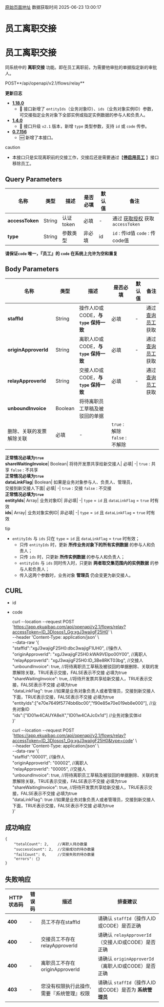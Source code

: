 [原始页面地址](https://docs.ekuaibao.com/docs/open-api/contacts/relay-staff)
数据获取时间 2025-06-23 13:00:17

# 员工离职交接

# 员工离职交接  
  
同系统中的 **离职交接** 功能。即在员工离职前，为需要他审批的单据指定新的审批人。

POST**/api/openapi/v2.1/flows/relay**

**更新日志**

  * [**1.18.0**](/updateLog/update-log#1180)
    * 🐞 接口新增了 `entityIds`（业务对象ID）、`ids`（业务对象实例ID）参数，可交接指定业务对象下全部实例或指定实例数据的参与人和负责人。
  * [**1.4.0**](/updateLog/update-log#140)
    * 🚀 接口升级 `v2.1` 版本，新增 `type` 类型参数，支持 `id` 或 `code` 传参。
  * [**0.7.156**](/updateLog/update-log#07156)
    * 🆕 新增了本接口。



caution

  * 本接口只是实现离职前的交接工作，交接后还是需要通过【**[停启用员工](/docs/open-api/contacts/active-staffs)** 】接口移除员工。



## Query Parameters​

名称| 类型| 描述| 是否必填| 默认值| 备注  
---|---|---|---|---|---  
**accessToken**|  String| 认证token| 必填| -| 通过 [获取授权](/docs/open-api/getting-started/auth) 获取 `accessToken`  
**type**|  String| 参数类型| 非必填| id| `id` : 传id值 `code` : 传code值  
**请保证`code` 唯一，『员工』的 `code` 在系统上允许为空和重复**  
  
## Body Parameters​

名称| 类型| 描述| 是否必填| 默认值| 备注  
---|---|---|---|---|---  
**staffId**|  String| 操作人ID或CODE，**与`type` 保持一致**| 必填| -| 通过 [查询员工](/docs/open-api/corporation/get-staff-ids) 获取  
**originApproverId**|  String| 离职人ID或CODE，**与`type` 保持一致**| 必填| -| 通过 [查询员工](/docs/open-api/corporation/get-staff-ids) 获取  
**relayApproverId**|  String| 交接人ID或CODE，**与`type` 保持一致**| 必填| -| 通过 [查询员工](/docs/open-api/corporation/get-staff-ids) 获取  
**unboundInvoice**|  Boolean| 将待离职员工草稿及被驳回的单据  
删除、关联的发票解除关联| 必填| -| `true` : 解除 `false` : 不解除  
**正常情况必填为`true`**  
**shareWaitingInvoice**|  Boolean| 将待开发票共享给新交接人| 必填| -| `true` : 共享 `false` : 不共享  
**正常情况必填为`true`**  
**dataLinkFlag**|  Boolean| 如果是业务对象参与人、负责人、管理员，  
交接到新交接人下面| 必填| -| `true` : 交接 `false` : 不交接  
**正常情况必填为`true`**  
**entityIds**|  Array| 业务对象ID| 非必填| -| `type` = `id` 且 `dataLinkFlag` = `true` 时有效  
**ids**|  Array| 业务对象实例ID| 非必填| -| `type` = `id` 且 `dataLinkFlag` = `true` 时有效  
  
tip

  * `entityIds` 与 `ids` 只在 `type` = `id` 且 `dataLinkFlag` = `true` 时有效； 
    * 只传 `entityIds` 时，更新 **所传业务对象下的所有实例数据** 的参与人和负责人；
    * 只传 `ids` 时，只更新 **所传实例数据** 的参与人和负责人；
    * `entityIds` 与 `ids` 同时传入时，只更新 **两者取交集范围内的实例数据** 的参与人和负责人；
    * 传入这两个参数时，业务对象 **管理员** 仍会变更为新交接人。



## CURL​

  * id
  * code


    
    
    curl --location --request POST 'https://app.ekuaibao.com/api/openapi/v2.1/flows/relay?accessToken=ID_3Dlosos1_Gg:xgJ3wajigF25H0' \  
    --header 'Content-Type: application/json' \  
    --data-raw '{  
        "staffId":"xgJ3wajigF25H0:dbc3wajigF1UH0",            //操作人  
        "originApproverId": "xgJ3wajigF25H0:kWA9VElpo00Y00",  //离职人  
        "relayApproverId": "xgJ3wajigF25H0:ID_3Be8RKT03bg",   //交接人  
        "unboundInvoice": true,       //将待离职员工草稿及被驳回的单据删除、关联的发票解除关联，TRUE表示交接，FALSE表示不交接  必填为true  
        "shareWaitingInvoice": true,  //将待开发票共享给新交接人，TRUE表示交接，FALSE表示不交接  必填为true  
        "dataLinkFlag": true          //如果是业务对象负责人或者管理员，交接到新交接人下面，TRUE表示交接，FALSE表示不交接  必填为true  
        "entityIds":["e70e7649f5774bb6bc00","f90e85e70e019eb8e000"], //业务对象ID  
        "ids":["ID01w4CAUYA8eX","ID01w4CAJc0x1d"]                    //业务对象实体id  
    }'  
    
    
    
    curl --location --request POST 'https://app.ekuaibao.com/api/openapi/v2.1/flows/relay?accessToken=ID_3Dlosos1_Gg:xgJ3wajigF25H0&type=code' \  
    --header 'Content-Type: application/json' \  
    --data-raw '{  
        "staffId":"00001",                                    //操作人  
        "originApproverId": "00002",                          //离职人  
        "relayApproverId": "00005",                           //交接人  
        "unboundInvoice": true,       //将待离职员工草稿及被驳回的单据删除、关联的发票解除关联，TRUE表示交接，FALSE表示不交接  必填为true  
        "shareWaitingInvoice": true,  //将待开发票共享给新交接人，TRUE表示交接，FALSE表示不交接  必填为true  
        "dataLinkFlag": true          //如果是业务对象负责人或者管理员，交接到新交接人下面，TRUE表示交接，FALSE表示不交接  必填为true  
    }'  
    

## 成功响应​
    
    
    {  
        "totalCount": 2,    //离职人待办数量  
        "successCount": 2,  //交接成功的待办数量  
        "failCount": 0,     //交接失败的待办数量  
        "errors": {}  
    }  
    

## 失败响应​

HTTP状态码| 错误码| 描述| 排查建议  
---|---|---|---  
**400**|  -| 员工不存在staffId| 请确认 `staffId`（操作人ID或CODE）是否正确  
**400**|  -| 交接员工不存在relayApproverId| 请确认 `relayApproverId`（交接人ID或CODE）是否正确  
**400**|  -| 离职员工不存在originApproverId| 请确认 `originApproverId`（离职人ID或CODE）是否正确  
**403**|  -| 您没有权限执行此操作,需要『系统管理』权限| 请确认 `staffId`（操作人ID或CODE）是否为 **系统管理员**
